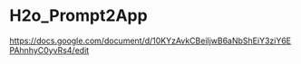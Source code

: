 # H2o_Prompt2App

https://docs.google.com/document/d/10KYzAvkCBeiljwB6aNbShEiY3ziY6EPAhnhyC0yvRs4/edit
